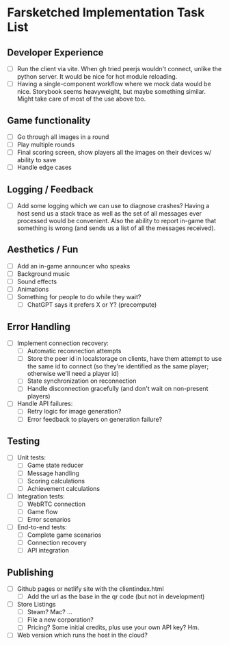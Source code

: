 # Farsketched Implementation Task List

## Developer Experience
- [ ] Run the client via vite. When gh tried peerjs wouldn't connect, unlike the python server. It would be nice for hot module reloading.
- [ ] Having a single-component workflow where we mock data would be nice. Storybook seems heavyweight, but maybe something similar. Might take care of most of the use above too. 

## Game functionality
- [ ] Go through all images in a round
- [ ] Play multiple rounds
- [ ] Final scoring screen, show players all the images on their devices w/ ability to save
- [ ] Handle edge cases

## Logging / Feedback
- [ ] Add some logging which we can use to diagnose crashes? Having a host send us a stack trace as well as the set of all messages ever processed would be convenient. Also the ability to report in-game that something is wrong (and sends us a list of all the messages received).

## Aesthetics / Fun
- [ ] Add an in-game announcer who speaks
- [ ] Background music
- [ ] Sound effects
- [ ] Animations
- [ ] Something for people to do while they wait?
  - [ ] ChatGPT says it prefers X or Y? (precompute)

## Error Handling
- [ ] Implement connection recovery:
  - [ ] Automatic reconnection attempts
  - [ ] Store the peer id in localstorage on clients, have them attempt to use the same id to connect (so they're identified as the same player; otherwise we'll need a player id)
  - [ ] State synchronization on reconnection
  - [ ] Handle disconnection gracefully (and don't wait on non-present players)
- [ ] Handle API failures:
  - [ ] Retry logic for image generation?
  - [ ] Error feedback to players on generation failure?

## Testing
- [ ] Unit tests:
  - [ ] Game state reducer
  - [ ] Message handling
  - [ ] Scoring calculations
  - [ ] Achievement calculations
- [ ] Integration tests:
  - [ ] WebRTC connection
  - [ ] Game flow
  - [ ] Error scenarios
- [ ] End-to-end tests:
  - [ ] Complete game scenarios
  - [ ] Connection recovery
  - [ ] API integration

## Publishing
- [ ] Github pages or netlify site with the clientindex.html
  - [ ] Add the url as the base in the qr code (but not in development)
- [ ] Store Listings
  - [ ] Steam? Mac? ...
  - [ ] File a new corporation?
  - [ ] Pricing? Some initial credits, plus use your own API key? Hm.
- [ ] Web version which runs the host in the cloud?
